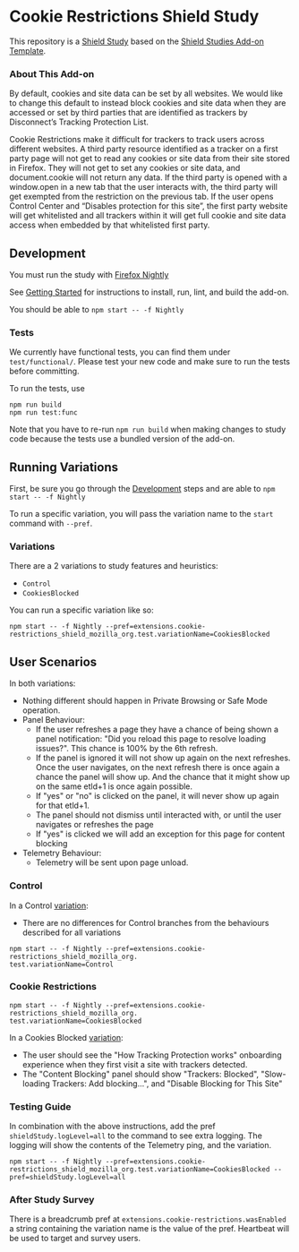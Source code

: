 # Cookie Restrictions Shield Study

This repository is a [Shield Study](https://wiki.mozilla.org/Firefox/Shield/Shield_Studies) based on the [Shield Studies Add-on Template](https://github.com/mozilla/shield-studies-addon-template). 

### About This Add-on

By default, cookies and site data can be set by all websites.  We would like to change this default to instead block cookies and site data when they are accessed or set by third parties that are identified as trackers by Disconnect’s Tracking Protection List.

Cookie Restrictions make it difficult for trackers to track users across different websites.  A third party resource identified as a tracker on a first party page will not get to read any cookies or site data from their site stored in Firefox.  They will not get to set any cookies or site data, and document.cookie will not return any data.  If the third party is opened with a window.open in a new tab that the user interacts with, the third party will get exempted from the restriction on the previous tab.  If the user opens Control Center and “Disables protection for this site”, the first party website will get whitelisted and all trackers within it will get full cookie and site data access when embedded by that whitelisted first party.

## Development

You must run the study with [Firefox
Nightly](https://www.mozilla.org/en-US/firefox/channel/desktop/#nightly)

See [Getting
Started](https://github.com/mozilla/CookieRestrictionsShield/blob/master/docs/DEV.md#getting-started) for instructions to install, run, lint, and build the add-on.

You should be able to `npm start -- -f Nightly`

### Tests

We currently have functional tests, you can find them under `test/functional/`.
Please test your new code and make sure to run the tests before committing.

To run the tests, use

```shell
npm run build
npm run test:func
```

Note that you have to re-run `npm run build` when making changes to study code because the tests use a bundled version of the add-on.

## Running Variations

First, be sure you go through the [Development](#Development) steps and are able
to `npm start -- -f Nightly`

To run a specific variation, you will pass the variation name to the `start`
command with `--pref`.

### Variations

There are a 2 variations to study features and heuristics:

  * `Control`
  * `CookiesBlocked`

You can run a specific variation like so:

```shell
npm start -- -f Nightly --pref=extensions.cookie-restrictions_shield_mozilla_org.test.variationName=CookiesBlocked
```

## User Scenarios

In both variations:

* Nothing different should happen in Private Browsing or Safe Mode operation.
* Panel Behaviour:
  * If the user refreshes a page they have a chance of being shown
    a panel notification: "Did you reload this page to resolve loading issues?". This chance is 100% by the 6th refresh.
  * If the panel is ignored it will not show up again on the next refreshes. Once the user
    navigates, on the next refresh there is once again a chance the panel will show up. And the
    chance that it might show up on the same etld+1 is once again possible.
  * If "yes" or "no" is clicked on the panel, it will never show up again for that etld+1.
  * The panel should not dismiss until interacted with, or until the user navigates or refreshes
    the page
  * If "yes" is clicked we will add an exception for this page for content blocking
* Telemetry Behaviour:
  * Telemetry will be sent upon page unload.


### Control
In a Control [variation](#variations):

  * There are no differences for Control branches from the behaviours described for all variations

```shell
npm start -- -f Nightly --pref=extensions.cookie-restrictions_shield_mozilla_org.
test.variationName=Control
```

### Cookie Restrictions

```shell
npm start -- -f Nightly --pref=extensions.cookie-restrictions_shield_mozilla_org.
test.variationName=CookiesBlocked
```

In a Cookies Blocked [variation](#variations):

* The user should see the "How Tracking Protection works" onboarding experience
  when they first visit a site with trackers detected.
* The "Content Blocking" panel should show "Trackers: Blocked",
  "Slow-loading Trackers: Add blocking...", and "Disable Blocking for This
  Site"
  

### Testing Guide

In combination with the above instructions, add the pref `shieldStudy.logLevel=all` to the command to see extra logging. The logging will show the contents of the Telemetry ping, and the variation.

```shell
npm start -- -f Nightly --pref=extensions.cookie-restrictions_shield_mozilla_org.test.variationName=CookiesBlocked --pref=shieldStudy.logLevel=all
```

### After Study Survey

There is a breadcrumb pref at `extensions.cookie-restrictions.wasEnabled`
a string containing the variation name is the value of the pref. Heartbeat will be used to target and survey users.